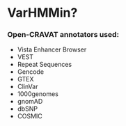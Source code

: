# VarHMMin?


### Open-CRAVAT annotators used:
- Vista Enhancer Browser
- VEST
- Repeat Sequences
- Gencode
- GTEX
- ClinVar
- 1000genomes
- gnomAD
- dbSNP
- COSMIC
